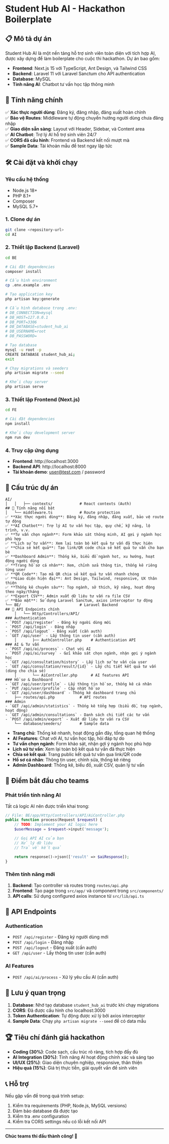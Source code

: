 # Student Hub AI - Hackathon Boilerplate

## 📋 Mô tả dự án

Student Hub AI là một nền tảng hỗ trợ sinh viên toàn diện với tích hợp AI, được xây dựng để làm boilerplate cho cuộc thi hackathon. Dự án bao gồm:

- **Frontend**: Next.js 15 với TypeScript, Ant Design, và Tailwind CSS
- **Backend**: Laravel 11 với Laravel Sanctum cho API authentication
- **Database**: MySQL
- **Tính năng AI**: Chatbot tư vấn học tập thông minh

## 🚀 Tính năng chính

✅ **Xác thực người dùng**: Đăng ký, đăng nhập, đăng xuất hoàn chỉnh  
✅ **Bảo vệ Routes**: Middleware tự động chuyển hướng người dùng chưa đăng nhập  
✅ **Giao diện sẵn sàng**: Layout với Header, Sidebar, và Content area  
✅ **AI Chatbot**: Trợ lý AI hỗ trợ sinh viên 24/7  
✅ **CORS đã cấu hình**: Frontend và Backend kết nối mượt mà  
✅ **Sample Data**: Tài khoản mẫu để test ngay lập tức

## 🛠 Cài đặt và khởi chạy

### Yêu cầu hệ thống

- Node.js 18+
- PHP 8.1+
- Composer
- MySQL 5.7+

### 1. Clone dự án

```bash
git clone <repository-url>
cd AI
```

### 2. Thiết lập Backend (Laravel)

```bash
cd BE

# Cài đặt dependencies
composer install

# Cấu hình environment
cp .env.example .env

# Tạo application key
php artisan key:generate

# Cấu hình database trong .env:
# DB_CONNECTION=mysql
# DB_HOST=127.0.0.1
# DB_PORT=3306
# DB_DATABASE=student_hub_ai
# DB_USERNAME=root
# DB_PASSWORD=

# Tạo database
mysql -u root -p
CREATE DATABASE student_hub_ai;
exit

# Chạy migrations và seeders
php artisan migrate --seed

# Khởi chạy server
php artisan serve
```

### 3. Thiết lập Frontend (Next.js)

```bash
cd FE

# Cài đặt dependencies
npm install

# Khởi chạy development server
npm run dev
```

### 4. Truy cập ứng dụng

- **Frontend**: http://localhost:3000
- **Backend API**: http://localhost:8000
- **Tài khoản demo**: user@test.com / password

## 📁 Cấu trúc dự án

```
AI/
│   │   ├── contexts/            # React contexts (Auth)
## 🚀 Tính năng nổi bật
│   └── middleware.ts            # Route protection
✅ **Xác thực người dùng**: Đăng ký, đăng nhập, đăng xuất, bảo vệ route tự động
✅ **AI Chatbot**: Trợ lý AI tư vấn học tập, quy chế, kỹ năng, lộ trình, v.v.
✅ **Tư vấn chọn ngành**: Form khảo sát thông minh, AI gợi ý ngành học phù hợp
✅ **Lịch sử tư vấn**: Xem lại toàn bộ kết quả tư vấn đã thực hiện
✅ **Chia sẻ kết quả**: Tạo link/QR code chia sẻ kết quả tư vấn cho bạn bè
✅ **Dashboard Admin**: Thống kê, biểu đồ ngành hot, xu hướng, hoạt động người dùng
✅ **Trang hồ sơ cá nhân**: Xem, chỉnh sửa thông tin, thống kê riêng từng user
✅ **QR Code**: Tạo mã QR chia sẻ kết quả tư vấn nhanh chóng
✅ **Giao diện hiện đại**: Ant Design, Tailwind, responsive, UX thân thiện
✅ **Thống kê chuyên sâu**: Top ngành, sở thích, kỹ năng, hoạt động theo ngày/tháng
✅ **Export CSV**: Admin xuất dữ liệu tư vấn ra file CSV
✅ **Bảo mật**: Sử dụng Laravel Sanctum, axios interceptor tự động
└── BE/                          # Laravel Backend
## 🔧 API Endpoints chính
    │   └── Http/Controllers/API/
### Authentication
- `POST /api/register` - Đăng ký người dùng mới
- `POST /api/login` - Đăng nhập
- `POST /api/logout` - Đăng xuất (cần auth)
- `GET /api/user` - Lấy thông tin user (cần auth)
    │       ├── AuthController.php    # Authentication API
### AI & Tư vấn
- `POST /api/ai/process` - Chat với AI
- `POST /api/ai/survey` - Gửi khảo sát chọn ngành, nhận gợi ý ngành học
- `GET /api/consultation/history` - Lấy lịch sử tư vấn của user
- `GET /api/consultation/result/{id}` - Lấy chi tiết kết quả tư vấn (dùng cho chia sẻ)
    │       └── AiController.php      # AI features API
### Hồ sơ & Dashboard
- `GET /api/user/profile` - Lấy thông tin hồ sơ, thống kê cá nhân
- `PUT /api/user/profile` - Cập nhật hồ sơ
- `GET /api/user/dashboard` - Thống kê dashboard trang chủ
    ├── routes/api.php           # API routes
### Admin
- `GET /api/admin/statistics` - Thống kê tổng hợp (biểu đồ, top ngành, hoạt động)
- `GET /api/admin/consultations` - Danh sách chi tiết các tư vấn
- `POST /api/admin/export` - Xuất dữ liệu tư vấn ra CSV
    └── database/seeders/        # Sample data
```

- **Trang chủ**: Thống kê nhanh, hoạt động gần đây, tổng quan hệ thống
- **AI Features**: Chat với AI, tư vấn học tập, hỏi đáp tự do
- **Tư vấn chọn ngành**: Form khảo sát, nhận gợi ý ngành học phù hợp
- **Lịch sử tư vấn**: Xem lại toàn bộ kết quả tư vấn đã thực hiện
- **Chia sẻ kết quả**: Trang public kết quả tư vấn qua link/QR code
- **Hồ sơ cá nhân**: Thông tin user, chỉnh sửa, thống kê riêng
- **Admin Dashboard**: Thống kê, biểu đồ, xuất CSV, quản lý tư vấn
## 🎯 Điểm bắt đầu cho teams

### Phát triển tính năng AI

Tất cả logic AI nên được triển khai trong:

```php
// File: BE/app/Http/Controllers/API/AiController.php
public function process(Request $request) {
    // TODO: Implement your AI logic here
    $userMessage = $request->input('message');

    // Gọi API AI của bạn
    // Xử lý dữ liệu
    // Trả về kết quả

    return response()->json(['result' => $aiResponse]);
}
```

### Thêm tính năng mới

1. **Backend**: Tạo controller và routes trong `routes/api.php`
2. **Frontend**: Tạo page trong `src/app/` và component trong `src/components/`
3. **API calls**: Sử dụng configured axios instance từ `src/lib/api.ts`

## 🔧 API Endpoints

### Authentication

- `POST /api/register` - Đăng ký người dùng mới
- `POST /api/login` - Đăng nhập
- `POST /api/logout` - Đăng xuất (cần auth)
- `GET /api/user` - Lấy thông tin user (cần auth)

### AI Features

- `POST /api/ai/process` - Xử lý yêu cầu AI (cần auth)

## 🚨 Lưu ý quan trọng

1. **Database**: Nhớ tạo database `student_hub_ai` trước khi chạy migrations
2. **CORS**: Đã được cấu hình cho localhost:3000
3. **Token Authentication**: Tự động được xử lý bởi axios interceptor
4. **Sample Data**: Chạy `php artisan migrate --seed` để có data mẫu

## 🏆 Tiêu chí đánh giá hackathon

- **Coding (30%)**: Code sạch, cấu trúc rõ ràng, tích hợp đầy đủ
- **AI Integration (30%)**: Tính năng AI hoạt động chính xác và sáng tạo
- **UI/UX (25%)**: Giao diện chuyên nghiệp, responsive, thân thiện
- **Hiệu quả (15%)**: Giá trị thực tiễn, giải quyết vấn đề sinh viên

## 📞 Hỗ trợ

Nếu gặp vấn đề trong quá trình setup:

1. Kiểm tra requirements (PHP, Node.js, MySQL versions)
2. Đảm bảo database đã được tạo
3. Kiểm tra .env configuration
4. Kiểm tra CORS settings nếu có lỗi kết nối API

---

**Chúc teams thi đấu thành công! 🎉**

